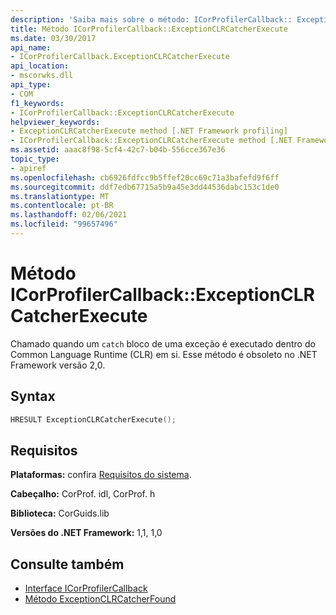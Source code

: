 ```yaml
---
description: 'Saiba mais sobre o método: ICorProfilerCallback:: ExceptionCLRCatcherExecute'
title: Método ICorProfilerCallback::ExceptionCLRCatcherExecute
ms.date: 03/30/2017
api_name:
- ICorProfilerCallback.ExceptionCLRCatcherExecute
api_location:
- mscorwks.dll
api_type:
- COM
f1_keywords:
- ICorProfilerCallback::ExceptionCLRCatcherExecute
helpviewer_keywords:
- ExceptionCLRCatcherExecute method [.NET Framework profiling]
- ICorProfilerCallback::ExceptionCLRCatcherExecute method [.NET Framework profiling]
ms.assetid: aaac8f98-5cf4-42c7-b04b-556cce367e36
topic_type:
- apiref
ms.openlocfilehash: cb6926fdfcc9b5ffef20cc69c71a3bafefd9f6ff
ms.sourcegitcommit: ddf7edb67715a5b9a45e3dd44536dabc153c1de0
ms.translationtype: MT
ms.contentlocale: pt-BR
ms.lasthandoff: 02/06/2021
ms.locfileid: "99657496"
---
```

# <a name="icorprofilercallbackexceptionclrcatcherexecute-method"></a>Método ICorProfilerCallback::ExceptionCLRCatcherExecute

Chamado quando um `catch` bloco de uma exceção é executado dentro do Common Language Runtime (CLR) em si. Esse método é obsoleto no .NET Framework versão 2,0.  
  
## <a name="syntax"></a>Syntax  
  
```cpp  
HRESULT ExceptionCLRCatcherExecute();  
```  
  
## <a name="requirements"></a>Requisitos  

 **Plataformas:** confira [Requisitos do sistema](../../get-started/system-requirements.md).  
  
 **Cabeçalho:** CorProf. idl, CorProf. h  
  
 **Biblioteca:** CorGuids.lib  
  
 **Versões do .NET Framework:** 1,1, 1,0  
  
## <a name="see-also"></a>Consulte também

- [Interface ICorProfilerCallback](icorprofilercallback-interface.md)
- [Método ExceptionCLRCatcherFound](icorprofilercallback-exceptionclrcatcherfound-method.md)
